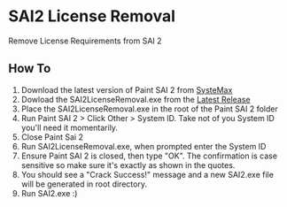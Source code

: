 # SAI2 License Removal 
Remove License Requirements from SAI 2


## How To 
1) Download the latest version of Paint SAI 2 from [SysteMax](https://www.systemax.jp/en/sai/devdept.html)
2) Dowload the SAI2LicenseRemoval.exe from the [Latest Release](https://github.com/FroggMaster/SAI2-LicenseRemovalTool/releases/latest)
3) Place the SAI2LicenseRemoval.exe in the root of the Paint SAI 2 folder
4) Run Paint SAI 2 > Click Other > System ID. Take not of you System ID you'll need it momentarily. 
5) Close Paint Sai 2
6) Run SAI2LicenseRemoval.exe, when prompted enter the System ID
7) Ensure Paint SAI 2 is closed, then type "OK". The confirmation is case sensitive so make sure it's exactly as shown in the quotes. 
8) You should see a "Crack Success!" message and a new SAI2.exe file will be generated in root directory. 
9) Run SAI2.exe :)
